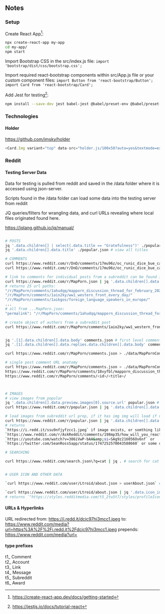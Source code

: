 ## Notes

### Setup

Create React App[^1]:
```sh
npx create-react-app my-app
cd my-app/
npm start
```

Import Bootstrap CSS in the src/index.js file:
`import 'bootstrap/dist/css/bootstrap.css';`

Import required react-bootstrap components within src/App.js file or your custom component files:
`import Button from 'react-bootstrap/Button';`
`import Card from 'react-bootstrap/Card';`

Add Jest for testing[^4]:
```sh
npm install --save-dev jest babel-jest @babel/preset-env @babel/preset-react react-test-renderer
```



### Technologies


#### Holder

https://github.com/imsky/holder

```js
<Card.Img variant="top" data-src="holder.js/100x50?auto=yes&textmode=exact&theme=industrial" />
```


### Reddit

#### Testing Server Data

Data for testing is pulled from reddit and saved in the /data folder where it is accessed using json-server.

Scripts found in the /data folder can load some data into the testing server from reddit

JQ queries/filters for wrangling data, and curl URLs revealing where local files originated found here. 

https://jqlang.github.io/jq/manual/  
```sh

# POSTS
jq '.data.children[] | select(.data.title == "Gratefulness")' ./popular.json # select post by title
jq '.data.children[].data.title' ./popular.json # view all titles

# COMMENTS
curl https://www.reddit.com/r/DnD/comments/17mu96z/oc_runic_dice_bue_cats_eye_dice_set_and_box.json | jq . > comments.json # single post comments
curl https://www.reddit.com/r/DnD/comments/17mu96z/oc_runic_dice_bue_cats_eye_dice_set_and_box.json | jq '.[1].data.children[].data.body'

# link to comments for individual posts from a subreddit can be found in the `permalink` property of a subreddits' json file
curl https://www.reddit.com/r/MapPorn.json | jq '.data.children[].data.permalink'
# returns 25 url paths: 
"/r/MapPorn/comments/1ahudqq/mapporn_discussion_thread_for_february_2024/"
"/r/MapPorn/comments/1aio2ky/ww1_western_front_every_day/"
"/r/MapPorn/comments/1aikgos/foreign_language_speakers_in_europe/"
...
# all from ...MapPorn.json: 
"permalink": "/r/MapPorn/comments/1ahudqq/mapporn_discussion_thread_for_february_2024/",

# create object of authors from a subreddit post
curl https://www.reddit.com/r/MapPorn/comments/1aio2ky/ww1_western_front_every_day.json | jq '[.[].data.children[].data.author | tostring] | [.,.] | .[0] as $keys | .[1] as $values | reduce range(0; $keys|length) as $i ({}; . + {($keys[$i]): $values[$i]})'


jq '.[1].data.children[].data.body' comments.json # first level comments
jq '.[1].data.children[].data.replies.data.children[].data.body' comments.json # second level comments

curl https://www.reddit.com/r/MapPorn/comments.json > ./data/MapPornCommentsListing.json # listing of subreddit comments

# single post comment URL anatomy
curl https://www.reddit.com/r/MapPorn/comments.json > ./data/MapPornCommentsListing.json
https://www.reddit.com/r/MapPorn/comments/18vyfbl/mapporn_discussion_thread_for_january_2024/
https://www.reddit.com/r/MapPorn/comments/<id>/<title>/



# IMAGES
# view images from popular
jq '.data.children[].data.preview.images[0].source.url' popular.json # images don't load in browser (CORS)
curl https://www.reddit.com/r/popular.json | jq '.data.children[].data.preview.images[0].source.url' # images don't load in browser (CORS)

# load images from subreddit url prop, if it has img img will load if not nothing loads
curl https://www.reddit.com/r/popular.json | jq '.data.children[].data.url'
# returns 
`https://i.redd.it/ssu9nfjyfzcc1.jpeg` if image exists, or somthing like: 
`https://www.reddit.com/r/AskReddit/comments/198mp35/how_will_you_react_if_joe_biden_becomes_president/` or 
`https://youtube.com/watch?v=386iVwP-bAA&amp;si=SAg9z216056Ov6nf` or
`https://twitter.com/SeanRossSapp/status/1747252570043588660` or some other non-image url

# SEARCHING

curl https://www.reddit.com/search.json\?q=cat | jq . # search for cat and return JSON


# USER ICON AND OTHER DATA

`curl https://www.reddit.com/user/Ltroid/about.json > userAbout.json` # locally stored user data

`curl https://www.reddit.com/user/Ltroid/about.json | jq '.data.icon_img'`
# returns `"https://styles.redditmedia.com/t5_2tu5t7/styles/profileIcon_snoobf84d9a3-2cea-42e8-972a-135e78ff10ff-headshot-f.png?width=256&amp;height=256&amp;crop=256:256,smart&amp;s=3ddc4418d0cbf20c8b6ed9b615506117ac15f7f3"`
```




#### URLs & Hyperlinks


URL redirected from: https://i.redd.it/dcjc97hi3mcc1.jpeg
to: https://www.reddit.com/media?url=https%3A%2F%2Fi.redd.it%2Fdcjc97hi3mcc1.jpeg
prepends: https://www.reddit.com/media?url=

#### type prefixes

t1_	Comment  
t2_	Account  
t3_	Link  
t4_	Message  
t5_	Subreddit  
t6_	Award  





[^1]: https://create-react-app.dev/docs/getting-started
[^2]: https://reactstrap.github.io/?path=/story/home-installation--page
[^4]: https://jestjs.io/docs/tutorial-react